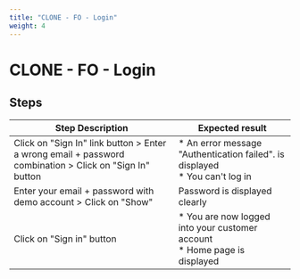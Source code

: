 ```yaml
---
title: "CLONE - FO - Login"
weight: 4
---
```


# CLONE - FO - Login
## Steps
| Step Description | Expected result |
| ----- | ----- |
| Click on "Sign In" link button > Enter a wrong email + password combination > Click on "Sign In" button | * An error message "Authentication failed". is displayed<br> * You can't log in |
| Enter your email + password with demo account > Click on "Show" | Password is displayed clearly |
| Click on "Sign in" button | * You are now logged into your customer account<br> * Home page is displayed |
